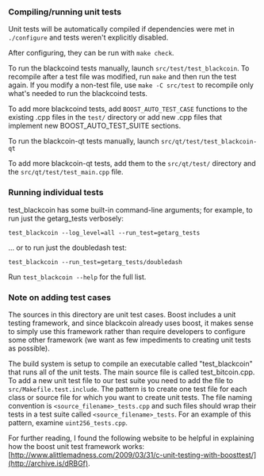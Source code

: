 ### Compiling/running unit tests

Unit tests will be automatically compiled if dependencies were met in `./configure`
and tests weren't explicitly disabled.

After configuring, they can be run with `make check`.

To run the blackcoind tests manually, launch `src/test/test_blackcoin`. To recompile
after a test file was modified, run `make` and then run the test again. If you
modify a non-test file, use `make -C src/test` to recompile only what's needed
to run the blackcoind tests.

To add more blackcoind tests, add `BOOST_AUTO_TEST_CASE` functions to the existing
.cpp files in the `test/` directory or add new .cpp files that
implement new BOOST_AUTO_TEST_SUITE sections.

To run the blackcoin-qt tests manually, launch `src/qt/test/test_blackcoin-qt`

To add more blackcoin-qt tests, add them to the `src/qt/test/` directory and
the `src/qt/test/test_main.cpp` file.

### Running individual tests

test_blackcoin has some built-in command-line arguments; for
example, to run just the getarg_tests verbosely:

    test_blackcoin --log_level=all --run_test=getarg_tests

... or to run just the doubledash test:

    test_blackcoin --run_test=getarg_tests/doubledash

Run `test_blackcoin --help` for the full list.

### Note on adding test cases

The sources in this directory are unit test cases.  Boost includes a
unit testing framework, and since blackcoin already uses boost, it makes
sense to simply use this framework rather than require developers to
configure some other framework (we want as few impediments to creating
unit tests as possible).

The build system is setup to compile an executable called "test_blackcoin"
that runs all of the unit tests.  The main source file is called
test_bitcoin.cpp. To add a new unit test file to our test suite you need
to add the file to `src/Makefile.test.include`. The pattern is to create
one test file for each class or source file for which you want to create
unit tests.  The file naming convention is `<source_filename>_tests.cpp`
and such files should wrap their tests in a test suite
called `<source_filename>_tests`. For an example of this pattern,
examine `uint256_tests.cpp`.

For further reading, I found the following website to be helpful in
explaining how the boost unit test framework works:
[http://www.alittlemadness.com/2009/03/31/c-unit-testing-with-boosttest/](http://archive.is/dRBGf).
